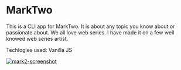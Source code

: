 # MarkTwo
 
This is a CLI app for MarkTwo. It is about any topic you know about or passionate about. We all love web series. I have made it on a few well knowed web series artist. 

Techlogies used: Vanilla JS

<a href="https://postimg.cc/LJkTVf0z" target="_blank"><img src="https://i.postimg.cc/2SMKr7QX/mark2-screenshot.png" alt="mark2-screenshot"/></a><br/><br/>
